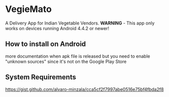 # VegieMato
A Delivery App for Indian Vegetable Vendors. **WARNING** - This app only works on devices running Android 4.4.2 or newer!

## How to install on Android
more documentation when apk file is released
but you need to enable "unknown sources" since it's not on the Google Play Store

## System Requirements
https://gist.github.com/alvaro-minzala/cca5cf2f7997abe0516e75bf4fbda2f8
